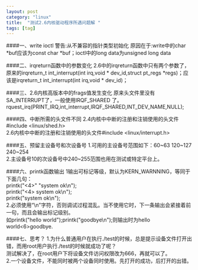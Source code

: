 ```yaml
---
layout: post
category: "linux"
title:  "测试2.6内核驱动程序所遇问题解 "
tags: [tag]
---
```

####一、write ioctl 警告:从不兼容的指针类型初始化
原因在于:write中的char *buf应该为const char *buf；ioctl中的long data为unsigned long data
 
####二、irqreturn函数中的参数变化
2.6中的irqreturn函数中只有两个参数了，原来的irqreturn_t int_interrupt(int irq,void * dev_id,struct pt_regs *regs)；应该是irqreturn_t int_interrupt(int irq,void * dev_id)；
 
####三、2.6内核高版本中的frags值发生变化
原来头文件里没有SA_INTERRUPT了，一般使用IRQF_SHARED 了。  
rquest_irq(PRINT_IRQ,int_interrupt,IRQF_SHARED,INT_DEV_NAME,NULL);
 
####四、中断所需的头文件不同
2.4内核中中断的注册和注销使用的头文件#include <linux/shed.h>  
2.6内核中中断的注册和注销使用的头文件#include <linux/interrupt.h>

####五、预留主设备号和次设备号
1.可用的主设备号范围如下：60~63 120~127 240~254  
2.主设备号10的次设备号中240~255范围也用在测试或特定平台上。
 
####六、printk函数输出
1输出可标记等级，默认为KERN_WARNNING，等同于下面几句：  
printk("<4>" "system ok\n");  
printk("<4> system ok\n");  
printk("system ok\n");  
2.必须使用“\n”字符，否则调试过程混乱。当不使用它时，下一条输出会紧接着前一句，而且会输出标记级别。  
如printk("hello world");printk("goodbye\n");则输出时为hello world<6>goodbye.
 
####七、思考？
1.为什么普通用户在执行./test的时候，总是提示设备文件打开出错，而用root用户执行./test的时候就成功了呢？  
测试解决了，在root用户下将设备文件访问权限改为666，再就可以了。  
2.一个设备文件，不能同时被两个设备同时使用。先打开的成功，后打开的出错。


